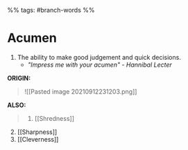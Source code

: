 %% tags: #branch-words %%
# Acumen
1. The ability to make good judgement and quick decisions.
	- *"Impress me with your acumen" - Hannibal Lecter*

**ORIGIN:**
> ![[Pasted image 20210912231203.png]]


**ALSO:**
> 1. [[Shredness]]
2. [[Sharpness]]
3. [[Cleverness]]